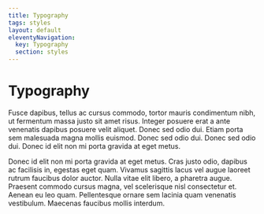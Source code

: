 ```yaml
---
title: Typography
tags: styles
layout: default
eleventyNavigation:
  key: Typography
  section: styles
---
```


# Typography

Fusce dapibus, tellus ac cursus commodo, tortor mauris condimentum nibh, ut fermentum massa justo sit amet risus. Integer posuere erat a ante venenatis dapibus posuere velit aliquet. Donec sed odio dui. Etiam porta sem malesuada magna mollis euismod. Donec sed odio dui. Donec sed odio dui. Donec id elit non mi porta gravida at eget metus.

Donec id elit non mi porta gravida at eget metus. Cras justo odio, dapibus ac facilisis in, egestas eget quam. Vivamus sagittis lacus vel augue laoreet rutrum faucibus dolor auctor. Nulla vitae elit libero, a pharetra augue. Praesent commodo cursus magna, vel scelerisque nisl consectetur et. Aenean eu leo quam. Pellentesque ornare sem lacinia quam venenatis vestibulum. Maecenas faucibus mollis interdum.